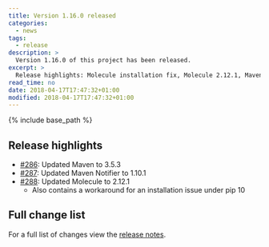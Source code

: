 ```yaml
---
title: Version 1.16.0 released
categories:
  - news
tags:
  - release
description: >
  Version 1.16.0 of this project has been released.
excerpt: >
  Release highlights: Molecule installation fix, Molecule 2.12.1, Maven 3.5.3...
read_time: no
date: 2018-04-17T17:47:32+01:00
modified: 2018-04-17T17:47:32+01:00
---
```


{% include base_path %}

## Release highlights

* [#286](https://github.com/gantsign/development-environment/pull/286):
  Updated Maven to 3.5.3
* [#287](https://github.com/gantsign/development-environment/pull/287):
  Updated Maven Notifier to 1.10.1
* [#288](https://github.com/gantsign/development-environment/pull/288):
  Updated Molecule to 2.12.1
    * Also contains a workaround for an installation issue under pip 10

## Full change list

For a full list of changes view the
[release notes](https://github.com/gantsign/development-environment/releases/tag/1.16.0).
